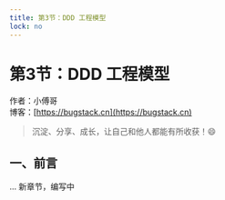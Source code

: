 ```yaml
---
title: 第3节：DDD 工程模型
lock: no
---
```


# 第3节：DDD 工程模型

作者：小傅哥
<br/>博客：[https://bugstack.cn](https://bugstack.cn)

> 沉淀、分享、成长，让自己和他人都能有所收获！😄

## 一、前言

... 新章节，编写中